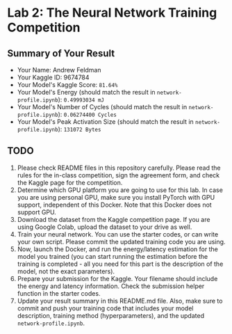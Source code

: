 # Lab 2: The Neural Network Training Competition

## Summary of Your Result

- Your Name: Andrew Feldman
- Your Kaggle ID: 9674784
- Your Model's Kaggle Score: `81.64%`
- Your Model's Energy (should match the result in `network-profile.ipynb`): `0.49993034 mJ`
- Your Model's Number of Cycles (should match the result in `network-profile.ipynb`): `0.06274400 Cycles`
- Your Model's Peak Activation Size (should match the result in `network-profile.ipynb`): `131072 Bytes`

## TODO

1. Please check README files in this repository carefully. Please read the rules for the in-class competition, sign the agreement form, and check the Kaggle page for the competition. 
2. Determine which GPU platform you are going to use for this lab. In case you are using personal GPU, make sure you install PyTorch with GPU support, independent of this Docker. Note that this Docker does not support GPU. 
3. Download the dataset from the Kaggle competition page. If you are using Google Colab, upload the dataset to your drive as well. 
4. Train your neural network. You can use the starter codes, or can write your own script. Please commit the updated training code you are using. 
5. Now, launch the Docker, and run the energy/latency estimation for the model you trained (you can start running the estimation before the training is completed - all you need for this part is the description of the model, not the exact parameters).
6. Prepare your submission for the Kaggle. Your filename should include the energy and latency information. Check the submission helper function in the starter codes. 
7. Update your result summary in this README.md file. Also, make sure to commit and push your training code that includes your model description, training method (hyperparameters), and the updated `network-profile.ipynb`. 
